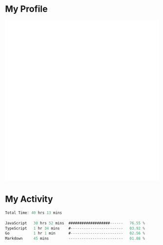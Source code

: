 # My Profile
<img src="https://raw.githubusercontent.com/akmallxx/akmallxx/2f2d024a644949a61dbc923da84b9875860856d3/github-metrics.svg"/>

# My Activity
<!--START_SECTION:waka-->

```rust
Total Time: 40 hrs 13 mins

JavaScript   30 hrs 52 mins  ###################------   76.55 %
TypeScript   1 hr 34 mins    #------------------------   03.92 %
Go           1 hr 1 min      #------------------------   02.56 %
Markdown     45 mins         -------------------------   01.88 %
```

<!--END_SECTION:waka-->
